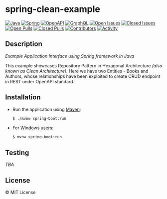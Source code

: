 # spring-clean-example

[![Java](https://img.shields.io/badge/java-%23ED8B00.svg?style=for-the-badge&logo=java&logoColor=white)](https://www.java.com/)
[![Spring](https://img.shields.io/badge/spring-%236DB33F.svg?style=for-the-badge&logo=spring&logoColor=white)](https://spring.io/)
[![OpenAPI](https://img.shields.io/badge/openapi-6BA539?style=for-the-badge&logo=openapi-initiative&logoColor=fff)](https://www.openapis.org/)
[![GraphQL](https://img.shields.io/badge/-GraphQL-E10098?style=for-the-badge&logo=graphql&logoColor=white)](https://graphql.org/)
[![Open Issues](https://img.shields.io/github/issues-raw/Progyan1997/spring-clean-example?style=for-the-badge)](https://github.com/Progyan1997/spring-clean-example/issues)
[![Closed Issues](https://img.shields.io/github/issues-closed-raw/Progyan1997/spring-clean-example?style=for-the-badge)](https://github.com/Progyan1997/spring-clean-example/issues?q=is%3Aissue+is%3Aclosed)
[![Open Pulls](https://img.shields.io/github/issues-pr-raw/Progyan1997/spring-clean-example?style=for-the-badge)](https://github.com/Progyan1997/spring-clean-example/pulls)
[![Closed Pulls](https://img.shields.io/github/issues-pr-closed-raw/Progyan1997/spring-clean-example?style=for-the-badge)](https://github.com/Progyan1997/spring-clean-example/pulls?q=is%3Apr+is%3Aclosed)
[![Contributors](https://img.shields.io/github/contributors/Progyan1997/spring-clean-example?style=for-the-badge)](https://github.com/Progyan1997/spring-clean-example/graphs/contributors)
[![Activity](https://img.shields.io/github/last-commit/Progyan1997/spring-clean-example?style=for-the-badge&label=most%20recent%20activity)](https://github.com/Progyan1997/spring-clean-example/pulse)

## Description

_Example Application Interface using Spring framework in Java_

This example showcases Repository Pattern in Hexagonal Architecture _(also known as Clean Architecture)_. Here we have two Entities - Books and Authors, whose relationships have been exploited to create CRUD endpoint in REST under OpenAPI standard.

## Installation

- Run the application using [Maven](https://maven.apache.org/):

  ```sh
  $ ./mvnw spring-boot:run
  ```

- For Windows users:

  ```sh
  $ mvnw spring-boot:run
  ```

## Testing

_TBA_

## License

&copy; MIT License
